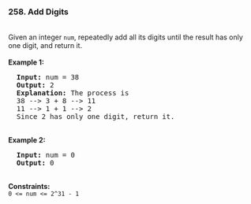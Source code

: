 <h3>258. Add Digits</h3><br>
Given an integer <code>num</code>, repeatedly add all its digits until the result has only one digit, and return it.<br>
<br>
<b>Example 1:</b>
<pre>
  <strong>Input:</strong> num = 38
  <strong>Output:</strong> 2
  <strong>Explanation:</strong> The process is
  38 --> 3 + 8 --> 11
  11 --> 1 + 1 --> 2 
  Since 2 has only one digit, return it.
</pre>
<br>
<b>Example 2:</b>
<pre>
  <strong>Input:</strong> num = 0
  <strong>Output:</strong> 0
</pre>
<br> 
<b>Constraints:</b><br>
<code>0 <= num <= 2^31 - 1</code>
